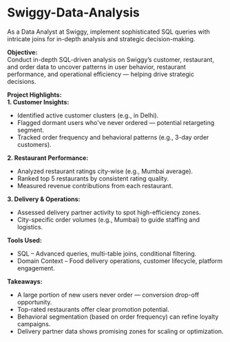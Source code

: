 # Swiggy-Data-Analysis
As a Data Analyst at Swiggy, implement sophisticated SQL queries with intricate joins for in-depth analysis and strategic decision-making.

**Objective:**  
Conduct in-depth SQL-driven analysis on Swiggy’s customer, restaurant, and order data to uncover patterns in user behavior, restaurant performance, and operational efficiency — helping drive strategic decisions.

**Project Highlights:**  
**1. Customer Insights:**  
* Identified active customer clusters (e.g., in Delhi).
* Flagged dormant users who've never ordered — potential retargeting segment.
* Tracked order frequency and behavioral patterns (e.g., 3-day order customers).

**2. Restaurant Performance:**
* Analyzed restaurant ratings city-wise (e.g., Mumbai average).
* Ranked top 5 restaurants by consistent rating quality.
* Measured revenue contributions from each restaurant.

**3. Delivery & Operations:**  
* Assessed delivery partner activity to spot high-efficiency zones.
* City-specific order volumes (e.g., Mumbai) to guide staffing and logistics.

**Tools Used:**
* SQL – Advanced queries, multi-table joins, conditional filtering.
* Domain Context – Food delivery operations, customer lifecycle, platform engagement.

**Takeaways:**
* A large portion of new users never order — conversion drop-off opportunity.
* Top-rated restaurants offer clear promotion potential.
* Behavioral segmentation (based on order frequency) can refine loyalty campaigns.
* Delivery partner data shows promising zones for scaling or optimization.
